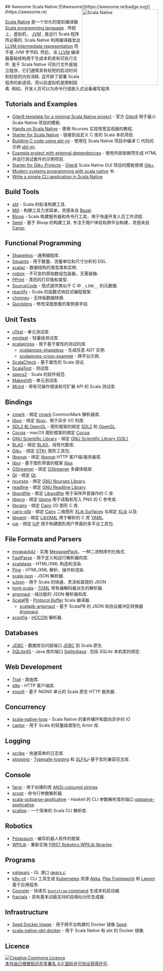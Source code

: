 <div class="github-widget" data-repo="tindzk/awesome-scala-native"></div>
<script async src="https://pagead2.googlesyndication.com/pagead/js/adsbygoogle.js"></script><ins class="adsbygoogle" style="display:block" data-ad-client="ca-pub-6890694312814945" data-ad-slot="5473692530" data-ad-format="auto"  data-full-width-responsive="true"></ins><script>(adsbygoogle = window.adsbygoogle || []).push({});</script>
## Awesome Scala Native [![Awesome](https://awesome.re/badge.svg)](https://awesome.re)
<a href="http://www.scala-native.org/"><img alt="Scala Native" align="right" width="250" height="250" src="https://raw.githubusercontent.com/tindzk/awesome-scala-native/master/logo.png"></a>

[Scala Native](http://www.scala-native.org/) 是一个优化的提前编译器 [Scala programming language](https://www.scala-lang.org/) . 传统上，虚拟机， [JVM](https://en.wikipedia.org/wiki/Java_virtual_machine) , 是运行 Scala 程序所必需的.  Scala Native 利用编译器发出 [LLVM intermediate representation](http://llvm.org/docs/LangRef.html) 而不是 JVM 字节码. 然后，该 [LLVM](http://llvm.org/) 编译器基础结构用于生成本机库和可执行文件. 鉴于 Scala Native 可执行文件是独立程序，它们通常具有较短的启动时间和较低的内存消耗. 这开辟了部署 Scala 程序的新途径，而以前虚拟机是限制因素. 例如，开发人员可以为命令行或嵌入式设备编写程序.


## Tutorials and Examples
* [Giter8 template for a minimal Scala Native project](https://github.com/scala-native/scala-native.g8) - 官方 [Giter8](http://www.foundweekends.org/giter8/) 用于最小 Scala Native 项目的模板.
* [Hands on Scala Native](https://github.com/MasseGuillaume/hands-on-scala-native) - 使用 Ncurses 实现带宽监视器的教程.
* [Starter for Scala Native](https://github.com/GnaneshKunal/scala-native-starter) - 链接到自定义 C 库的 Scala 本机项目.
* [Building C code using sbt-jni](https://github.com/nadavwr/scala-native-sbt-jni-example) - 使用在 Scala Native 项目中编译 C 代码的示例 [sbt-jni](https://github.com/jodersky/sbt-jni).
* [Example project with external dependencies](https://github.com/lihaoyi/scala-native-example-app) - 使用外部依赖项生成 HTML 并运行测试套件的示例项目.
* [Starter for Gtk+ Projects](https://github.com/jokade/scalanative-gtk-seed.g8) - [Giter8](http://www.foundweekends.org/giter8/) Scala Native GUI 项目的模板使用 [Gtk+](https://developer.gnome.org/gtk3/stable/index.html).
* [Modern systems programming with scala native](https://pragprog.com/titles/rwscala/modern-systems-programming-with-scala-native/) 书.
* [Write a simple CLI application in Scala Native](https://github.com/ItoYo16u/prettytable-native)
## Build Tools
* [sbt](https://www.scala-sbt.org/) - Scala 的标准构建工具.
* [Mill](https://github.com/lihaoyi/mill) - 构建工具力求简单，灵感来自 [Bazel](https://www.bazel.build/).
* [Bloop](https://github.com/scalacenter/bloop) - Scala 构建服务器和命令行工具，用于快速开发人员工作流程.
* [Seed](https://github.com/tindzk/seed)  - 基于 Bloop 的构建工具. 专注于用户体验和跨平台构建，灵感来自 [Cargo](https://github.com/rust-lang/cargo).

## Functional Programming
* [Shapeless](https://github.com/milessabin/shapeless) - 通用编程库.
* [Squants](https://github.com/typelevel/squants) - 用于数量、测量单位和尺寸分析的 DSL.
* [scalaz](https://github.com/scalaz/scalaz) - 数据结构的类型类和实例.
* [nobox](https://github.com/xuwei-k/nobox) - 不可变的原始数组包装器，无需装箱.
* [PPrint](https://github.com/lihaoyi/PPrint) - 漂亮的打印值和类型.
* [SourceCode](https://github.com/lihaoyi/sourcecode) - 隐式提供类似于 C 中`__LINE__` 的元数据.
* [reactify](https://github.com/outr/reactify) - Scala 的函数式响应式编程框架.
* [chimney](https://github.com/scalalandio/chimney) - 无样板数据转换.
* [Quicklens](https://github.com/softwaremill/quicklens) - 修改深度嵌套的案例类字段.

## Unit Tests
* [µTest](https://github.com/lihaoyi/utest) - 单元测试库.
* [minitest](https://github.com/monix/minitest) - 轻量级测试库.
* [scalaprops](https://github.com/scalaprops/scalaprops) - 用于基于属性的测试的库.
  * [scalaprops-shapeless](https://github.com/scalaprops/scalaprops-shapeless) - 生成任意 ADT 实例.
  * [scalaprops-cross-example](https://github.com/scalaprops/scalaprops-cross-example) - 跨平台示例.
* [ScalaCheck](https://github.com/typelevel/scalacheck) - 基于属性的 Scala 测试.
* [ScalaTest](https://github.com/scalatest/scalatest) - 测试库.
* [specs2](https://github.com/etorreborre/specs2) - Scala 的软件规范.
* [Makeshift](https://github.com/nadavwr/makeshift) - 单元测试库.
* [MUnit](https://github.com/scalameta/munit) - 带有可操作错误和可扩展 API 的 Scala 测试库.

## Bindings
* [cmark](https://github.com/sparsetech/cmark-scala) - 绑定 [cmark](https://github.com/commonmark/cmark) CommonMark 解析器库.
* [libuv](https://github.com/TimothyKlim/scala-native-libuv) - 绑定 [libuv](https://github.com/libuv/libuv)，用于异步 I/O 的库.
* [SDL2 和 OpenGL](https://github.com/regb/scalanative-graphics-bindings) - 图形框架的绑定 [SDL2](https://www.libsdl.org/) 和 [OpenGL](https://www.opengl.org).
* [Cocoa](https://github.com/jokade/scalanative-cocoa) - macOS 图形框架的绑定 [Cocoa](https://en.wikipedia.org/wiki/Cocoa_(API)).
* [GNU Scientific Library](https://github.com/ruivieira/scala-gsl) - 绑定 [GNU Scientific Library (GSL)](https://www.gnu.org/software/gsl).
* [BLAS](https://github.com/ekrich/sblas) - 绑定 [BLAS](http://www.netlib.org/blas/)，线性代数库.
* [Gtk+](https://github.com/jokade/scalanative-gtk) - 绑定 [GTK+](https://www.gtk.org/) 图形工具包.
* [libsoup](https://github.com/jokade/scalanative-libsoup) - 绑定 [libsoup](https://wiki.gnome.org/Projects/libsoup) HTTP 客户端/服务器库.
* [libui](https://github.com/lolgab/scalaui) - 基于图形界面的框架 [libui](https://github.com/andlabs/libui).
* [GStreamer](https://github.com/jokade/scalanative-gstreamer) - 绑定 [GStreamer](https://gstreamer.freedesktop.org) 多媒体框架.
* [Qt](https://github.com/jokade/scalanative-qt5) - 绑定 [Qt](https://www.qt.io).
* [ncurses](https://github.com/edadma/ncurses) - 绑定 [GNU Ncurses Library](https://www.gnu.org/software/ncurses/).
* [readline](https://github.com/edadma/readline) - 绑定 [GNU Readline Library](https://www.gnu.org/software/readline/).
* [libsndfile](https://github.com/edadma/libsndfile) - 绑定 [Libsndfile](https://tiswww.cwru.edu/php/chet/libsndfile/rltop.html) 用于采样声音操作的 C 库.
* [libpng](https://github.com/edadma/libpng) - 绑定 [libpng](http://www.libpng.org/) 用于读取和写入 PNG 的 C 参考库.
* [libcairo](https://github.com/edadma/libcairo) - 绑定 [Cairo](https://www.cairographics.org/) 2D 图形 C 库.
* [cairo-xlib](https://github.com/edadma/cairo-xlib) - 绑定 [Cairo](https://www.cairographics.org/) 二维图形 [XLib Surfaces](https://www.cairographics.org/manual/cairo-XLib-Surfaces.html) 与绑定 [XLib](https://www.x.org/releases/current/doc/libX11/libX11/libX11.html) 以及.
* [libyaml](https://github.com/edadma/libyaml) - 绑定 [LibYAML](https://pyyaml.org/wiki/LibYAML) 用于解析的 C 库 [YAML](https://yaml.org/).
* [iup](https://github.com/edadma/iup) - 绑定 [IUP](https://www.tecgraf.puc-rio.br/iup/) 用于构建图形用户界面的多平台工具包.

## File Formats and Parsers
* [msgpack4z](https://github.com/msgpack4z/msgpack4z-native) - 实施 [MessagePack](https://msgpack.org/)，一种二进制序列化格式.
* [FastParse](https://github.com/lihaoyi/fastparse) - 用于定义和运行解析器的库.
* [scalatags](https://github.com/lihaoyi/scalatags) - HTML/XML 构造和渲染.
* [Pine](https://github.com/sparsetech/pine) - HTML/XML 解析、操作和渲染.
* [scala-json](https://github.com/MediaMath/scala-json) - JSON 解析器.
* [uJson](http://www.lihaoyi.com/upickle/#uJson) - 用于 Scala 的快速、灵活和直观的 JSON
* [toml-scala](https://github.com/sparsetech/toml-scala) - [TOML](https://github.com/toml-lang/toml) 带有编解码器派生的解析器.
* [argonaut](https://github.com/argonaut-io/argonaut) - 纯功能的 JSON 解析器和库.
* [ScalaPB](https://github.com/scalapb/ScalaPB) - [Protocol Buffer](https://developers.google.com/protocol-buffers/) Scala 编译器.
  * [scalapb-argonaut](https://github.com/scalapb-json/scalapb-argonaut) - 基于 ScalaPB 的 JSON 和协议缓冲区转换器 [Argonaut](http://argonaut.io).
* [sconfig](https://github.com/ekrich/sconfig) - [HOCON](https://github.com/ekrich/sconfig/blob/master/docs/original/HOCON.md) 解析器.

## Databases
* [JDBC](https://github.com/jokade/scalanative-jdbc) - 数据库访问层端口 [JDBC](https://en.wikipedia.org/wiki/Java_Database_Connectivity) 到 Scala 原生.
* [SQLite4S](https://github.com/david-bouyssie/sqlite4s) - Java 库的端口 [Sqlite4java](https://bitbucket.org/almworks/sqlite4java) . 包括 SQLite 本机库的绑定.

## Web Development
* [Trail](https://github.com/sparsetech/trail) - 路由库.
* [sttp](https://github.com/softwaremill/sttp) - HTTP 客户端库.
* [snunit](https://github.com/lolgab/snunit) - 基于 NGINX 单元的 Scala 原生 HTTP 服务器.

## Concurrency
* [scala-native-loop](https://github.com/scala-native/scala-native-loop) - Scala Native 的事件循环和面向异步的 IO
* [castor](https://github.com/lihaoyi/castor) - 用于 Scala 的轻量级类型化 Actor 库.

## Logging
* [scribe](https://github.com/outr/scribe) - 快速简单的日志库.
* [slogging](https://github.com/jokade/slogging) - [Typesafe-logging](https://github.com/lightbend/scala-logging) 和 [SLF4J](https://www.slf4j.org/)-基于宏的兼容日志库.

## Console
* [fansi](https://github.com/lihaoyi/fansi) - 用于创建的库 [ANSI-coloured strings](https://en.wikipedia.org/wiki/ANSI_escape_code).
* [scopt](https://github.com/scopt/scopt) - 命令行参数解析器.
* [scala-optparse-applicative](https://github.com/xuwei-k/optparse-applicative) - Haskell 的 CLI 参数解析库的端口 [optparse-applicative](https://hackage.haskell.org/package/optparse-applicative).
* [scallop](https://github.com/scallop/scallop) - 一个简单的 Scala CLI 解析库.

## Robotics
* [Potassium](https://github.com/Team846/potassium) - 编写机器人软件的框架.
* [WPILib](https://github.com/Team846/scala-native-wpilib) - 重新实施 [FIRST Robotics WPILib libraries](http://first.wpi.edu/FRC/roborio/release/docs/java/).

## Programs
* [sglgears](https://github.com/Milyardo/sglgears) - GL 港口 [gears.c](https://github.com/JoakimSoderberg/mesademos/blob/master/src/xdemos/glxgears.c).
* [k8s-cli](https://github.com/fsat/k8s-cli) - CLI 工具生成 [Kubernetes](https://kubernetes.io/) 资源 [Akka](https://akka.io/), [Play Framework](https://www.playframework.com/) 和 [Lagom](https://www.lagomframework.com/)基于应用程序.
* [Coursier](https://github.com/coursier/coursier) - 快递员 [`bootstrap` command](https://get-coursier.io/docs/cli-native-bootstrap) 生成本机启动器.
* [fractals](https://github.com/Rusty-Bike/fractals) - 具有基本动画支持的自相似分形生成器.
## Infrastructure
* [Seed Docker image](https://hub.docker.com/r/tindzk/seed/tags) - 用于跨平台构建的 Docker 镜像 [Seed](https://github.com/tindzk/seed).
* [scala-native-sbt-docker](https://github.com/ScalaWilliam/scala-native-sbt-docker) - 用于 Scala Native 和 sbt 的 Docker 镜像.

## Licence
<a rel="licence" href="http://creativecommons.org/licenses/by/4.0/"><img alt="Creative Commons Licence" style="border-width:0" src="https://mirrors.creativecommons.org/presskit/buttons/88x31/svg/by.svg" /><br />本作品已根据<a rel="licence" href="http://creativecommons.org/licenses/by/4.0/">知识共享署名 4.0 国际许可协议获得许可</a>.
